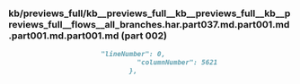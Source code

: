 ### kb/previews_full/kb__previews_full__kb__previews_full__kb__previews_full__flows__all_branches.har.part037.md.part001.md.part001.md.part001.md (part 002)

```md
                       "lineNumber": 0,
                                "columnNumber": 5621
                              },
        
```

```
